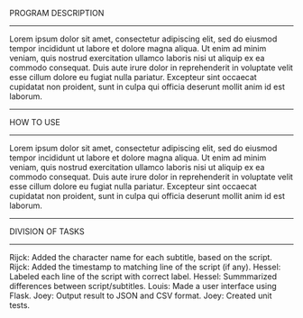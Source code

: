 PROGRAM DESCRIPTION
_______________________________________________________________________

Lorem ipsum dolor sit amet, consectetur adipiscing elit, sed do eiusmod tempor incididunt ut labore et dolore magna aliqua. Ut enim ad minim veniam, quis nostrud exercitation ullamco laboris nisi ut aliquip ex ea commodo consequat. Duis aute irure dolor in reprehenderit in voluptate velit esse cillum dolore eu fugiat nulla pariatur. Excepteur sint occaecat cupidatat non proident, sunt in culpa qui officia deserunt mollit anim id est laborum.


_______________________________________________________________________

HOW TO USE
_______________________________________________________________________

Lorem ipsum dolor sit amet, consectetur adipiscing elit, sed do eiusmod tempor incididunt ut labore et dolore magna aliqua. Ut enim ad minim veniam, quis nostrud exercitation ullamco laboris nisi ut aliquip ex ea commodo consequat. Duis aute irure dolor in reprehenderit in voluptate velit esse cillum dolore eu fugiat nulla pariatur. Excepteur sint occaecat cupidatat non proident, sunt in culpa qui officia deserunt mollit anim id est laborum.


_______________________________________________________________________

DIVISION OF TASKS
_______________________________________________________________________

Rijck: Added the character name for each subtitle, based on the script.
Rijck: Added the timestamp to matching line of the script (if any).
Hessel: Labeled each line of the script with correct label.
Hessel: Summmarized differences between script/subtitles.
Louis: Made a user interface using Flask.
Joey: Output result to JSON and CSV format.
Joey: Created unit tests.

